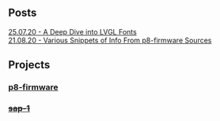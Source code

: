 ## Posts
[25.07.20 - A Deep Dive into LVGL Fonts](posts/001-LVGL-fonts.md)  
[21.08.20 - Various Snippets of Info From p8-firmware Sources](posts/002-P8-firmware-info.md)
## Projects
### [p8-firmware](p8-firmware/p8-firmware.md)
### [~~sap-1~~](./README.md)
